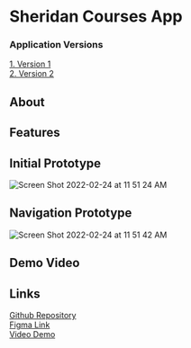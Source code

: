 # Sheridan Courses App

<h3>Application Versions </h3>

<a href="https://www.figma.com/file/yZ8A3qCsRz968mbaCHx9vN/Untitled?node-id=0%3A1">1. Version 1</a> <br>
<a href="https://www.figma.com/file/yZ8A3qCsRz968mbaCHx9vN/Untitled?node-id=0%3A1">2. Version 2</a> 

<h2>About</h2>

<h2>Features</h2>


<h2>Initial Prototype</h2>

![Screen Shot 2022-02-24 at 11 51 24 AM](https://user-images.githubusercontent.com/68449449/155569985-fa8a7c16-2657-4842-a0e6-7ee47a2ac2e1.png)
<br>
<h2>Navigation Prototype</h2>

![Screen Shot 2022-02-24 at 11 51 42 AM](https://user-images.githubusercontent.com/68449449/155569978-74178aee-40ff-4132-b9dd-b7a36537beb2.png)



<h2>Demo Video </h2>

<h2>Links</h2>
<a href="https://www.figma.com/file/yZ8A3qCsRz968mbaCHx9vN/Untitled?node-id=0%3A1">Github Repository</a> <br>
<a href="https://www.figma.com/file/yZ8A3qCsRz968mbaCHx9vN/Untitled?node-id=0%3A1">Figma Link</a> <br>
<a href="https://www.figma.com/file/yZ8A3qCsRz968mbaCHx9vN/Untitled?node-id=0%3A1">Video Demo</a> <br>
